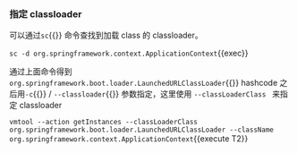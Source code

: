 ### 指定 classloader

可以通过`sc`{{}} 命令查找到加载 class 的 classloader。

`sc -d org.springframework.context.ApplicationContext`{{exec}}

通过上面命令得到 `org.springframework.boot.loader.LaunchedURLClassLoader`{{}} hashcode 之后用`-c`{{}} / `--classloader`{{}} 参数指定，这里使用 `--classLoaderClass ` 来指定 classloader

`vmtool --action getInstances --classLoaderClass org.springframework.boot.loader.LaunchedURLClassLoader --className org.springframework.context.ApplicationContext`{{execute T2}}
